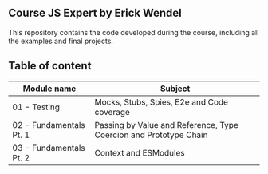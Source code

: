 ## Course JS Expert by Erick Wendel

This repository contains the code developed during the course, including all the examples and final projects.

## Table of content

| Module name             | Subject                                                           |
| ----------------------- | ----------------------------------------------------------------- |
| 01 - Testing            | Mocks, Stubs, Spies, E2e and Code coverage                        |
| 02 - Fundamentals Pt. 1 | Passing by Value and Reference, Type Coercion and Prototype Chain |
| 03 - Fundamentals Pt. 2 | Context and ESModules                                             |
